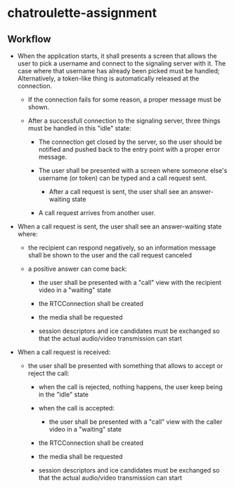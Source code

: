 # chatroulette-assignment

## Workflow

- When the application starts, it shall presents a screen that allows the user
to pick a username and connect to the signaling server with it. The case where 
that username has already been picked must be handled; Alternatively, a 
token-like thing is automatically released at the connection.

  - If the connection fails for some reason, a proper message must be shown.

  - After a successfull connection to the signaling server, three things must be
  handled in this "idle" state:

    - The connection get closed by the server, so the user should be notified
    and pushed back to the entry point with a proper error message.
  
    - The user shall be presented with a screen where someone else's username 
    (or token) can be typed and a call request sent.

      - After a call request is sent, the user shall see an answer-waiting state

    - A call request arrives from another user.


- When a call request is sent, the user shall see an answer-waiting state where:

  - the recipient can respond negatively, so an information message shall be 
  shown to the user and the call request canceled

  - a positive answer can come back:

    - the user shall be presented with a "call" view with the recipient video
    in a "waiting" state

    - the RTCConnection shall be created

    - the media shall be requested

    - session descriptors and ice candidates must be exchanged so that the
    actual audio/video transmission can start


- When a call request is received:

  - the user shall be presented with something that allows to accept or reject
  the call:

    - when the call is rejected, nothing happens, the user keep being in the
    "idle" state

    - when the call is accepted:

      - the user shall be presented with a "call" view with the caller video
    in a "waiting" state

    - the RTCConnection shall be created

    - the media shall be requested

    - session descriptors and ice candidates must be exchanged so that the
    actual audio/video transmission can start